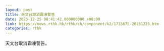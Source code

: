 ```yaml
---
layout: post
title: 天文台取消霜凍警告
date: 2023-12-25 08:41:42.000000000 +08:00
link: https://news.rthk.hk/rthk/ch/component/k2/1733675-20231225.htm
categories: rthk
---
```


天文台取消霜凍警告。
